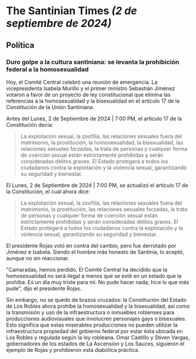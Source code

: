 # The Santinian Times _(2 de septiembre de 2024)_

## Política

### Duro golpe a la cultura santiniana: se levanta la prohibición federal a la homosexualidad

Hoy, el Comité Central celebró una reunión de emergencia. La vicepresidenta Isabela Murillo y el primer ministro
Sebastián Jiménez votaron a favor de un proyecto de ley constitucional que elimina las referencias a la homosexualidad y la
bisexualidad en el artículo 17 de la Constitución de la Unión Santiniana.

Antes del Lunes, 2 de Septiembre de 2024 | 7:00 PM, el artículo 17 de la Constitución decía:

> La explotación sexual, la zoofilia, las relaciones sexuales fuera del matrimonio, la prostitución, la homosexualidad, la
> bisexualidad, las relaciones sexuales forzadas, la trata de personas y cualquier forma de coerción sexual están estrictamente
> prohibidas y serán consideradas delitos graves. El Estado protegerá a todos los ciudadanos contra la explotación y la violencia
> sexual, garantizando su seguridad y bienestar.

El Lunes, 2 de Septiembre de 2024 | 7:00 PM, se actualizó el artículo 17 de la Constitución, el cual ahora dice:

> La explotación sexual, la zoofilia, las relaciones sexuales fuera del matrimonio, la prostitución, las relaciones sexuales
> forzadas, la trata de personas y cualquier forma de coerción sexual están estrictamente prohibidas y serán consideradas delitos
> graves. El Estado protegerá a todos los ciudadanos contra la explotación y la violencia sexual, garantizando su seguridad y
> bienestar.

El presidente Rojas votó en contra del cambio, pero fue derrotado por Jiménez e Isabela. Siendo el hombre más honesto
de Santinia, lo aceptó, aunque no sin reaccionar.

"Camaradas, hemos perdido. El Comité Central ha decidido que la homosexualidad no será ilegal a menos que se esté en
un estado que la prohíba. Es un día muy triste para mí. No pude hacer nada; hice lo que más pude", dijo el presidente Rojas.

Sin embargo, no se quedó de brazos cruzados: la Constitución del Estado de Los Robles ahora prohíbe la homosexualidad y la
bisexualidad, así como la transmisión y uso de la infraestructura o inmuebles roblenses para producciones audiovisuales
que involucren personajes gays o bisexuales. Esto significa que estas miserables producciones no pueden utilizar la
infraestructura propiedad del gobierno federal por estar ésta ubicada en Los Robles y regulada según la ley robleana.
Omar Castillo y Stiven Vargas, gobernadores de los estados de La Ascensión y Los Sauces, siguieron el ejemplo de Rojas
y prohibieron esta diabólica práctica.
